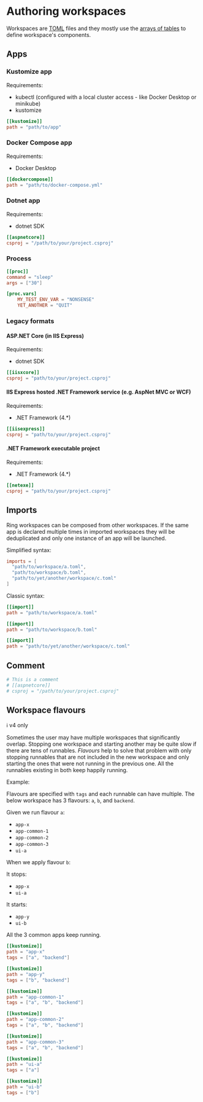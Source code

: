# Authoring workspaces

Workspaces are [TOML](https://github.com/toml-lang/toml) files and they mostly use the [arrays of tables](https://github.com/toml-lang/toml#array-of-tables) to define workspace's components.

## Apps

### Kustomize app

Requirements:
* kubectl (configured with a local cluster access - like Docker Desktop or minikube)
* kustomize

```toml
[[kustomize]]
path = "path/to/app"
```

### Docker Compose app

Requirements:
* Docker Desktop

```toml
[[dockercompose]]
path = "path/to/docker-compose.yml"
```

### Dotnet app

Requirements:
* dotnet SDK

```toml
[[aspnetcore]]
csproj = "/path/to/your/project.csproj"
```

### Process

```toml
[[proc]]
command = "sleep"
args = ["30"]

[proc.vars]
    MY_TEST_ENV_VAR = "NONSENSE"
    YET_ANOTHER = "QUIT"
```

### Legacy formats

#### ASP.NET Core (in IIS Express)

Requirements:
* dotnet SDK

```toml
[[iisxcore]]
csproj = "path/to/your/project.csproj"
```

#### IIS Express hosted .NET Framework service (e.g. AspNet MVC or WCF)

Requirements:

* .NET Framework (4.*)

```toml
[[iisexpress]]
csproj = "path/to/your/project.csproj"
```

#### .NET Framework executable project

Requirements:

* .NET Framework (4.*)

```toml
[[netexe]]
csproj = "path/to/your/project.csproj"
```

## Imports

Ring workspaces can be composed from other workspaces. If the same app is declared multiple times in imported 
workspaces they will be deduplicated and only one instance of an app will be launched.

Simplified syntax:

```toml
imports = [
  "path/to/workspace/a.toml",
  "path/to/workspace/b.toml",
  "path/to/yet/another/workspace/c.toml"
]
```

Classic syntax:

```toml
[[import]]
path = "path/to/workspace/a.toml"

[[import]]
path = "path/to/workspace/b.toml"

[[import]]
path = "path/to/yet/another/workspace/c.toml"
```

## Comment

```toml
# This is a comment
# [[aspnetcore]]
# csproj = "/path/to/your/project.csproj"
```

## Workspace flavours

:information_source: v4 only

Sometimes the user may have multiple workspaces that significantly overlap. Stopping one workspace and starting another may
be quite slow if there are tens of runnables. *Flavours* help to solve that problem with only stopping runnables that are not
included in the new workspace and only starting the ones that were not running in the previous one. All the runnables existing in both
keep happily running.

Example:

Flavours are specified with `tags` and each runnable can have multiple.
The below workspace has 3 flavours: `a`, `b`, and `backend`.

Given we run flavour `a`:

- `app-x`
- `app-common-1`
- `app-common-2`
- `app-common-3`
- `ui-a`

When we apply flavour `b`:

It stops:

- `app-x`
- `ui-a`

It starts:

- `app-y`
- `ui-b`

All the 3 common apps keep running.

```toml
[[kustomize]]
path = "app-x"
tags = ["a", "backend"]

[[kustomize]]
path = "app-y"
tags = ["b", "backend"]

[[kustomize]]
path = "app-common-1"
tags = ["a", "b", "backend"]

[[kustomize]]
path = "app-common-2"
tags = ["a", "b", "backend"]

[[kustomize]]
path = "app-common-3"
tags = ["a", "b", "backend"]

[[kustomize]]
path = "ui-a"
tags = ["a"]

[[kustomize]]
path = "ui-b"
tags = ["b"]

```
